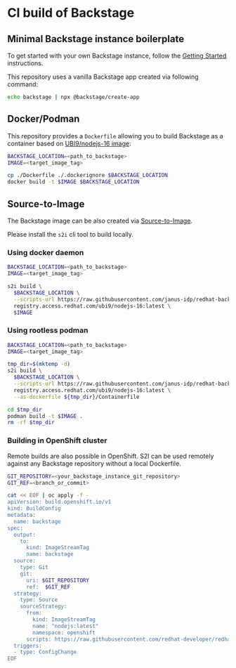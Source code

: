 # CI build of Backstage

## Minimal Backstage instance boilerplate

To get started with your own Backstage instance, follow the [Getting Started](https://backstage.io/docs/getting-started/) instructions.

This repository uses a vanilla Backstage app created via following command:

```bash
echo backstage | npx @backstage/create-app
```

## Docker/Podman

This repository provides a `Dockerfile` allowing you to build Backstage as a container based on [UBI9/nodejs-16 image](https://catalog.redhat.com/software/containers/ubi9/nodejs-16/61a60604c17162a20c1c6a2e):

```bash
BACKSTAGE_LOCATION=<path_to_backstage>
IMAGE=<target_image_tag>

cp ./Dockerfile ./.dockerignore $BACKSTAGE_LOCATION
docker build -t $IMAGE $BACKSTAGE_LOCATION
```

## Source-to-Image

The Backstage image can be also created via [Source-to-Image](https://github.com/openshift/source-to-image).

Please install the `s2i` cli tool to build locally.

### Using docker daemon

```bash
BACKSTAGE_LOCATION=<path_to_backstage>
IMAGE=<target_image_tag>

s2i build \
  $BACKSTAGE_LOCATION \
  --scripts-url https://raw.githubusercontent.com/janus-idp/redhat-backstage-build/main/.s2i/bin/ \
  registry.access.redhat.com/ubi9/nodejs-16:latest \
  $IMAGE
```

### Using rootless podman

```bash
BACKSTAGE_LOCATION=<path_to_backstage>
IMAGE=<target_image_tag>

tmp_dir=$(mktemp -d)
s2i build \
  $BACKSTAGE_LOCATION \
  --scripts-url https://raw.githubusercontent.com/janus-idp/redhat-backstage-build/main/.s2i/bin/ \
  registry.access.redhat.com/ubi9/nodejs-16:latest \
  --as-dockerfile ${tmp_dir}/Containerfile

cd $tmp_dir
podman build -t $IMAGE .
rm -rf $tmp_dir
```

### Building in OpenShift cluster

Remote builds are also possible in OpenShift. S2I can be used remotely against any Backstage repository without a local Dockerfile.

```bash
GIT_REPOSITORY=<your_backstage_instance_git_repository>
GIT_REF=<branch_or_commit>

cat << EOF | oc apply -f -
apiVersion: build.openshift.io/v1
kind: BuildConfig
metadata:
  name: backstage
spec:
  output:
    to:
      kind: ImageStreamTag
      name: backstage
  source:
    type: Git
    git:
      uri: $GIT_REPOSITORY
      ref:  $GIT_REF
  strategy:
    type: Source
    sourceStrategy:
      from:
        kind: ImageStreamTag
        name: "nodejs:latest"
        namespace: openshift
      scripts: https://raw.githubusercontent.com/redhat-developer/redhat-backstage-build/main/.s2i/bin/
  triggers:
  - type: ConfigChange
EOF
```
